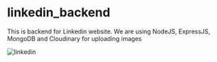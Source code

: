 # linkedin_backend
This is backend for Linkedin website. We are using NodeJS, ExpressJS, MongoDB and Cloudinary for uploading images


![linkedin](https://user-images.githubusercontent.com/79664236/166463382-348f8505-7e53-48f1-8813-55b48596eb08.png)

